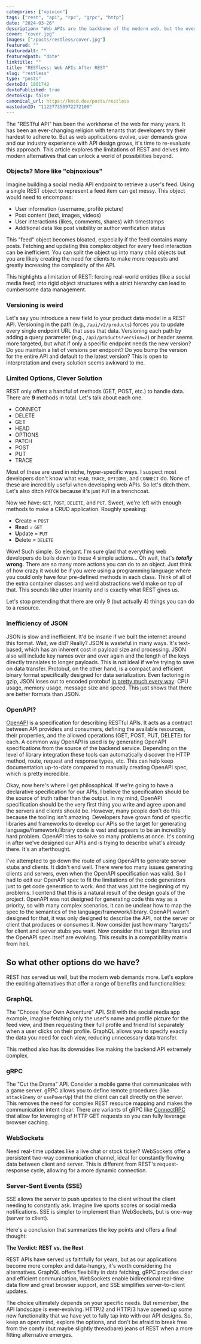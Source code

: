 ```yaml
---
categories: ["opinion"]
tags: ["rest", "api", "rpc", "grpc", "http"]
date: "2024-03-26"
description: "Web APIs are the backbone of the modern web, but the ever-evolving landscape demands a rethink. This article explores alternatives to the traditional REST approach, diving into solutions like GraphQL, gRPC, and WebSockets. Unlock the full potential of your APIs and discover a world beyond REST!"
cover: "cover.jpg"
images: ["/posts/restless/cover.jpg"]
featured: ""
featuredalt: ""
featuredpath: "date"
linktitle: ""
title: "RESTless: Web APIs After REST"
slug: "restless"
type: "posts"
devtoId: 1801742
devtoPublished: true
devtoSkip: false
canonical_url: https://kmcd.dev/posts/restless
mastodonID: "112277350972272100"
---
```


The "RESTful API" has been the workhorse of the web for many years. It has been an ever-changing religion with tenants that developers try their hardest to adhere to. But as web applications evolve, user demands grow and our industry experience with API design grows, it's time to re-evaluate this approach. This article explores the limitations of REST and delves into modern alternatives that can unlock a world of possibilities beyond.

### Objects? More like "objnoxious"

Imagine building a social media API endpoint to retrieve a user's feed. Using a single REST object to represent a feed item can get messy. This object would need to encompass:

* User information (username, profile picture)
* Post content (text, images, videos)
* User interactions (likes, comments, shares) with timestamps
* Additional data like post visibility or author verification status

This "feed" object becomes bloated, especially if the feed contains many posts. Fetching and updating this complex object for every feed interaction can be inefficient. You can split the object up into many child objects but you are likely creating the need for clients to make more requests and greatly increasing the complexity of the API.

This highlights a limitation of REST: forcing real-world entities (like a social media feed) into rigid object structures with a strict hierarchy can lead to cumbersome data management.

### Versioning is weird

Let's say you introduce a new field to your product data model in a REST API. Versioning in the path (e.g., `/api/v2/products`) forces you to update every single endpoint URL that uses that data. Versioning each path by adding a query parameter (e.g., `/api/products?version=2`) or header seems more targeted, but what if only a specific endpoint needs the new version? Do you maintain a list of versions per endpoint? Do you bump the version for the entire API and default to the latest version? This is open to interpretation and every solution seems awkward to me.

### Limited Options, Clever Solution

REST only offers a handful of methods (GET, POST, etc.) to handle data. There are **9** methods in total. Let's talk about each one.

- CONNECT
- DELETE
- GET
- HEAD
- OPTIONS
- PATCH
- POST
- PUT
- TRACE

Most of these are used in niche, hyper-specific ways. I suspect most developers don't know what `HEAD`, `TRACE`, `OPTIONS`, and `CONNECT` do. None of these are incredibly useful when developing web APIs. So let's ditch them. Let's also ditch `PATCH` because it's just `PUT` in a trenchcoat.

Now we have: `GET`, `POST`, `DELETE`, and `PUT`. Sweet, we're left with enough methods to make a CRUD application. Roughly speaking:

- **C**reate = `POST`
- **R**ead = `GET`
- **U**pdate = `PUT`
- **D**elete = `DELETE`

Wow! Such simple. So elegant. I'm sure glad that everything web developers do boils down to these 4 simple actions... Oh wait, that's **_totally_ wrong**. There are so many more actions you can do to an object. Just think of how crazy it would be if you were using a programming language where you could only have four pre-defined methods in each class. Think of all of the extra container classes and weird abstractions we'd make on top of that. This sounds like utter insanity and is exactly what REST gives us.

Let's stop pretending that there are only 9 (but actually 4) things you can do to a resource.

### Inefficiency of JSON

JSON is slow and inefficient. It'd be insane if we built the internet around this format. Wait, we did? Really?  JSON is wasteful in many ways. It's text-based, which has an inherent cost in payload size and processing. JSON also will include key names over and over again and the length of the keys directly translates to longer payloads. This is not ideal if we're trying to save on data transfer. Protobuf, on the other hand, is a compact and efficient binary format specifically designed for data serialization. Even factoring in gzip, JSON loses out to encoded protobuf [in pretty much every way](https://auth0.com/blog/beating-json-performance-with-protobuf/): CPU usage, memory usage, message size and speed. This just shows that there are better formats than JSON.

### OpenAPI?

[OpenAPI](https://www.openapis.org/) is a specification for describing RESTful APIs. It acts as a contract between API providers and consumers, defining the available resources, their properties, and the allowed operations (GET, POST, PUT, DELETE) for each. A common way OpenAPI is used is by generating OpenAPI specifications from the source of the backend service. Depending on the level of library integration these tools can automatically discover the HTTP method, route, request and response types, etc. This can help keep documentation up-to-date compared to manually creating OpenAPI spec, which is pretty incredible.

Okay, now here's where I get philosophical. If we're going to have a declarative specification for our APIs, I believe the specification should be the source of truth rather than the output. In my mind, OpenAPI specification should be the very first thing you write and agree upon and the servers and clients should be. However, many people don't do this because the tooling isn't amazing. Developers have grown fond of specific libraries and frameworks to develop our APIs so the target for generating language/framework/library code is vast and appears to be an incredibly hard problem. OpenAPI tries to solve so many problems at once. It's coming in after we've designed our APIs and is trying to describe what's already there. It's an afterthought.

I've attempted to go down the route of using OpenAPI to generate server stubs and clients. It didn't end well. There were too many issues generating clients and servers, even when the OpenAPI specification was valid. So I had to edit our OpenAPI spec to fit the limitations of the code generators just to get code generation to work. And that was just the beginning of my problems. I contend that this is a natural result of the design goals of the project. OpenAPI was not designed for generating code this way as a priority, so with many complex scenarios, it can be unclear how to map the spec to the semantics of the language/framework/library. OpenAPI wasn't designed for that, it was only designed to describe the API, not the server or client that produces or consumes it. Now consider just how many "targets" for client and server stubs you want. Now consider that target libraries and the OpenAPI spec itself are evolving. This results in a compatibility matrix from hell.

## So what other options do we have?
REST _has_ served us well, but the modern web demands more. Let's explore the exciting alternatives that offer a range of benefits and functionalities:

### GraphQL

The "Choose Your Own Adventure" API. Still with the social media app example, imagine fetching only the user's name and profile picture for the feed view, and then requesting their full profile and friend list separately when a user clicks on their profile. GraphQL allows you to specify exactly the data you need for each view, reducing unnecessary data transfer.

This method also has its downsides like making the backend API extremely complex.

### gRPC

The "Cut the Drama" API. Consider a mobile game that communicates with a game server. gRPC allows you to define remote procedures (like `attackEnemy` or `usePowerUp`) that the client can call directly on the server. This removes the need for complex REST resource mapping and makes the communication intent clear. There are variants of gRPC like [ConnectRPC](/posts/connectrpc/) that allow for leveraging of HTTP GET requests so you can fully leverage browser caching.

### WebSockets

Need real-time updates like a live chat or stock ticker? WebSockets offer a persistent two-way communication channel, ideal for constantly flowing data between client and server. This is different from REST's request-response cycle, allowing for a more dynamic connection.

### Server-Sent Events (SSE)

SSE allows the server to push updates to the client without the client needing to constantly ask. Imagine live sports scores or social media notifications. SSE is simpler to implement than WebSockets, but is one-way (server to client).

Here's a conclusion that summarizes the key points and offers a final thought:

**The Verdict: REST vs. the Rest**

REST APIs have served us faithfully for years, but as our applications become more complex and data-hungry, it's worth considering the alternatives. GraphQL offers flexibility in data fetching, gRPC provides clear and efficient communication, WebSockets enable bidirectional real-time data flow and great browser support, and SSE simplifies server-to-client updates.

The choice ultimately depends on your specific needs. But remember, the API landscape is ever-evolving. HTTP/2 and HTTP/3 have opened up some new functionality that we have yet to fully tap into with our API designs. So, keep an open mind, explore the options, and don't be afraid to break free from the comfy (but maybe slightly threadbare) jeans of REST when a more fitting alternative emerges. 
